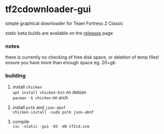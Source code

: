 # tf2cdownloader-gui
simple graphical downloader for Team Fortress 2 Classic  

static beta builds are available on the
[releases](https://github.com/kniffy/tf2cdownloader-gui/releases) page  

### notes
there is currently no checking of free disk space, or deletion of temp files!  
ensure you have more than enough space eg. 20+gb  

### building
1. install `chicken`  
`apt install chicken-bin` on debian  
`pacman -S chicken` on arch  

2. install `pstk` and `json-abnf`  
`chicken-install -sudo pstk json-abnf`  

3. compile  
`csc -static -gui -O3 -d0 tf2cd.scm`  

